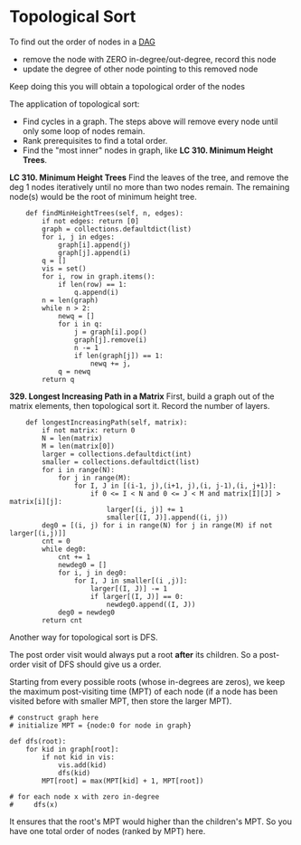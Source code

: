 # Topological Sort
To find out the order of nodes in a [DAG](https://en.wikipedia.org/wiki/Directed_acyclic_graph)
* remove the node with ZERO in-degree/out-degree, record this node
* update the degree of other node pointing to this removed node

Keep doing this you will obtain a topological order of the nodes

The application of topological sort:
* Find cycles in a graph. The steps above will remove every node until only some loop of nodes remain.
* Rank prerequisites to find a total order.
* Find the "most inner" nodes in graph, like **LC 310. Minimum Height Trees**.

**LC 310. Minimum Height Trees**
Find the leaves of the tree, and remove the deg 1 nodes iteratively until no more than two nodes remain. 
The remaining node(s) would be the root of minimum height tree.
```
    def findMinHeightTrees(self, n, edges):
        if not edges: return [0]
        graph = collections.defaultdict(list)
        for i, j in edges:
            graph[i].append(j)
            graph[j].append(i)
        q = []
        vis = set()
        for i, row in graph.items():
            if len(row) == 1:
                q.append(i)
        n = len(graph)
        while n > 2:
            newq = []
            for i in q:
                j = graph[i].pop()
                graph[j].remove(i)
                n -= 1
                if len(graph[j]) == 1:
                    newq += j,
            q = newq
        return q
```

**329. Longest Increasing Path in a Matrix**
First, build a graph out of the matrix elements, then topological sort it. Record the number of layers.
```
    def longestIncreasingPath(self, matrix):
        if not matrix: return 0
        N = len(matrix)
        M = len(matrix[0])
        larger = collections.defaultdict(int)
        smaller = collections.defaultdict(list)
        for i in range(N):
            for j in range(M):
                for I, J in [(i-1, j),(i+1, j),(i, j-1),(i, j+1)]:
                    if 0 <= I < N and 0 <= J < M and matrix[I][J] > matrix[i][j]:
                        larger[(i, j)] += 1
                        smaller[(I, J)].append((i, j))
        deg0 = [(i, j) for i in range(N) for j in range(M) if not larger[(i,j)]]
        cnt = 0
        while deg0:
            cnt += 1
            newdeg0 = []
            for i, j in deg0:
                for I, J in smaller[(i ,j)]:
                    larger[(I, J)] -= 1
                    if larger[(I, J)] == 0:
                        newdeg0.append((I, J))
            deg0 = newdeg0
        return cnt
```

Another way for topological sort is DFS. 

The post order visit would always put a root **after** its children. So a post-order visit of DFS should give us a order. 

Starting from every possible roots (whose in-degrees are zeros), we keep the maximum post-visiting time (MPT) of each node (if a node has been visited before with smaller MPT, then store the larger MPT). 

```
# construct graph here
# initialize MPT = {node:0 for node in graph}

def dfs(root):
    for kid in graph[root]:
        if not kid in vis:
            vis.add(kid)
            dfs(kid)
        MPT[root] = max(MPT[kid] + 1, MPT[root])

# for each node x with zero in-degree
#     dfs(x)
```

It ensures that the root's MPT would higher than the children's MPT. So you have one total order of nodes (ranked by MPT) here.


